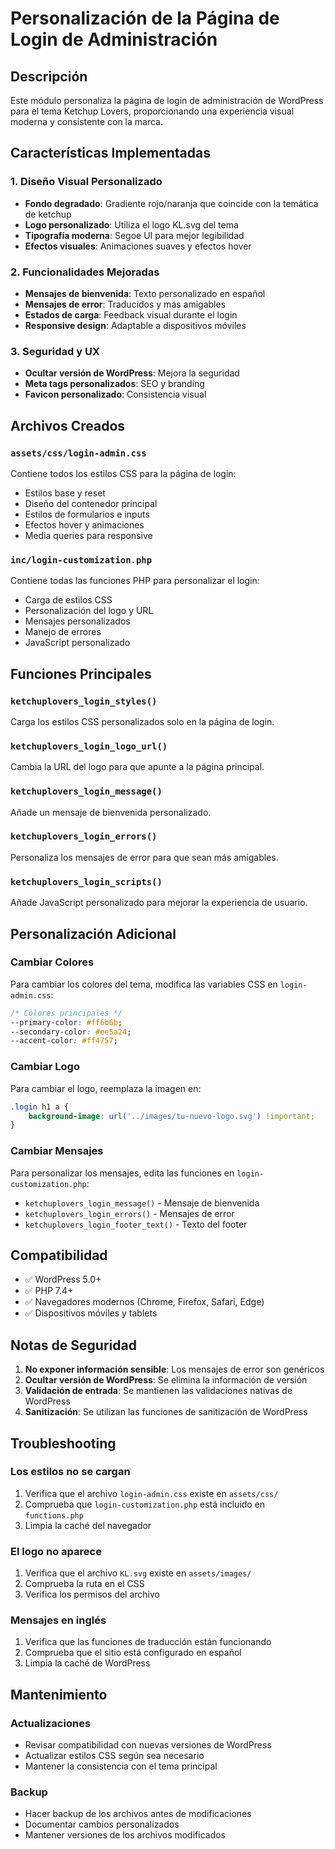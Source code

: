 # Personalización de la Página de Login de Administración

## Descripción

Este módulo personaliza la página de login de administración de WordPress para el tema Ketchup Lovers, proporcionando una experiencia visual moderna y consistente con la marca.

## Características Implementadas

### 1. Diseño Visual Personalizado
- **Fondo degradado**: Gradiente rojo/naranja que coincide con la temática de ketchup
- **Logo personalizado**: Utiliza el logo KL.svg del tema
- **Tipografía moderna**: Segoe UI para mejor legibilidad
- **Efectos visuales**: Animaciones suaves y efectos hover

### 2. Funcionalidades Mejoradas
- **Mensajes de bienvenida**: Texto personalizado en español
- **Mensajes de error**: Traducidos y más amigables
- **Estados de carga**: Feedback visual durante el login
- **Responsive design**: Adaptable a dispositivos móviles

### 3. Seguridad y UX
- **Ocultar versión de WordPress**: Mejora la seguridad
- **Meta tags personalizados**: SEO y branding
- **Favicon personalizado**: Consistencia visual

## Archivos Creados

### `assets/css/login-admin.css`
Contiene todos los estilos CSS para la página de login:
- Estilos base y reset
- Diseño del contenedor principal
- Estilos de formularios e inputs
- Efectos hover y animaciones
- Media queries para responsive

### `inc/login-customization.php`
Contiene todas las funciones PHP para personalizar el login:
- Carga de estilos CSS
- Personalización del logo y URL
- Mensajes personalizados
- Manejo de errores
- JavaScript personalizado

## Funciones Principales

### `ketchuplovers_login_styles()`
Carga los estilos CSS personalizados solo en la página de login.

### `ketchuplovers_login_logo_url()`
Cambia la URL del logo para que apunte a la página principal.

### `ketchuplovers_login_message()`
Añade un mensaje de bienvenida personalizado.

### `ketchuplovers_login_errors()`
Personaliza los mensajes de error para que sean más amigables.

### `ketchuplovers_login_scripts()`
Añade JavaScript personalizado para mejorar la experiencia de usuario.

## Personalización Adicional

### Cambiar Colores
Para cambiar los colores del tema, modifica las variables CSS en `login-admin.css`:

```css
/* Colores principales */
--primary-color: #ff6b6b;
--secondary-color: #ee5a24;
--accent-color: #ff4757;
```

### Cambiar Logo
Para cambiar el logo, reemplaza la imagen en:
```css
.login h1 a {
    background-image: url('../images/tu-nuevo-logo.svg') !important;
}
```

### Cambiar Mensajes
Para personalizar los mensajes, edita las funciones en `login-customization.php`:
- `ketchuplovers_login_message()` - Mensaje de bienvenida
- `ketchuplovers_login_errors()` - Mensajes de error
- `ketchuplovers_login_footer_text()` - Texto del footer

## Compatibilidad

- ✅ WordPress 5.0+
- ✅ PHP 7.4+
- ✅ Navegadores modernos (Chrome, Firefox, Safari, Edge)
- ✅ Dispositivos móviles y tablets

## Notas de Seguridad

1. **No exponer información sensible**: Los mensajes de error son genéricos
2. **Ocultar versión de WordPress**: Se elimina la información de versión
3. **Validación de entrada**: Se mantienen las validaciones nativas de WordPress
4. **Sanitización**: Se utilizan las funciones de sanitización de WordPress

## Troubleshooting

### Los estilos no se cargan
1. Verifica que el archivo `login-admin.css` existe en `assets/css/`
2. Comprueba que `login-customization.php` está incluido en `functions.php`
3. Limpia la caché del navegador

### El logo no aparece
1. Verifica que el archivo `KL.svg` existe en `assets/images/`
2. Comprueba la ruta en el CSS
3. Verifica los permisos del archivo

### Mensajes en inglés
1. Verifica que las funciones de traducción están funcionando
2. Comprueba que el sitio está configurado en español
3. Limpia la caché de WordPress

## Mantenimiento

### Actualizaciones
- Revisar compatibilidad con nuevas versiones de WordPress
- Actualizar estilos CSS según sea necesario
- Mantener la consistencia con el tema principal

### Backup
- Hacer backup de los archivos antes de modificaciones
- Documentar cambios personalizados
- Mantener versiones de los archivos modificados 